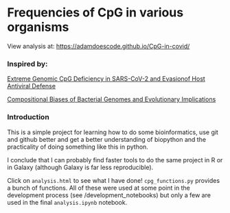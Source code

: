# Frequencies of CpG in various organisms

View analysis at: https://adamdoescode.github.io/CpG-in-covid/

### Inspired by:

[Extreme Genomic CpG Deficiency in SARS-CoV-2 and Evasionof Host Antiviral Defense](https://academic.oup.com/mbe/advance-article/doi/10.1093/molbev/msaa094/5819559)

[Compositional Biases of Bacterial Genomes and Evolutionary Implications](https://jb.asm.org/content/jb/179/12/3899.full.pdf)

### Introduction

This is a simple project for learning how to do some bioinformatics, use git and github better and get a better understanding of biopython and the practicality of doing something like this in python.

I conclude that I can probably find faster tools to do the same project in R or in Galaxy (although Galaxy is far less reproducible).

Click on `analysis.html` to see what I have done! `cpg_functions.py` provides a bunch of functions. All of these were used at some point in the development process (see /development_notebooks) but only a few are used in the final `analysis.ipynb` notebook.
